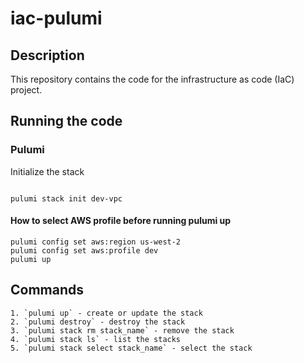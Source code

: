# iac-pulumi

## Description

This repository contains the code for the infrastructure as code (IaC) project.


## Running the code

### Pulumi

Initialize the stack


```

pulumi stack init dev-vpc

```


#### How to select AWS profile before running pulumi up
``` 
pulumi config set aws:region us-west-2  
pulumi config set aws:profile dev  
pulumi up
``` 

## Commands

```
1. `pulumi up` - create or update the stack
2. `pulumi destroy` - destroy the stack
3. `pulumi stack rm stack_name` - remove the stack
4. `pulumi stack ls` - list the stacks
5. `pulumi stack select stack_name` - select the stack

```